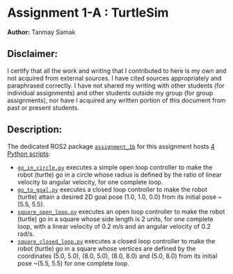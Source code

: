 # Assignment 1-A : TurtleSim
**Author:** Tanmay Samak

## Disclaimer:
I certify that all the work and writing that I contributed to here is my own and not acquired from external sources. I have cited sources appropriately and paraphrased correctly.  I have not shared my writing with other students (for individual assignments) and other students outside my group (for  group assignments), nor have I acquired any written portion of this document from past or present students.

## Description:
The dedicated ROS2 package [`assignment_1b`](https://github.com/Tinker-Twins/Autonomy-Science-And-Systems/tree/main/Assignment%201-B/Tanmay/assignment_1b) for this assignment hosts [4 Python scripts](https://github.com/Tinker-Twins/Autonomy-Science-And-Systems/tree/main/Assignment%201-B/Tanmay/assignment_1b/assignment_1b):
- [`go_in_circle.py`](https://github.com/Tinker-Twins/Autonomy-Science-And-Systems/blob/main/Assignment%201-B/Tanmay/assignment_1b/assignment_1b/go_in_circle.py) executes a simple open loop controller to make the robot (turtle) go in a circle whose radius is defined by the ratio of linear velocity to angular velocity, for one complete loop.
- [`go_to_goal.py`](https://github.com/Tinker-Twins/Autonomy-Science-And-Systems/blob/main/Assignment%201-B/Tanmay/assignment_1b/assignment_1b/go_to_goal.py) executes a closed loop controller to make the robot (turtle) attain a desired 2D goal pose (1.0, 1.0, 0.0) from its initial pose ~(5.5, 5.5).
- [`square_open_loop.py`](https://github.com/Tinker-Twins/Autonomy-Science-And-Systems/blob/main/Assignment%201-B/Tanmay/assignment_1b/assignment_1b/square_open_loop.py) executes an open loop controller to make the robot (turtle) go in a square whose side length is 2 units, for one complete loop, with a linear velocity of 0.2 m/s and an angular velocity of 0.2 rad/s.
- [`square_closed_loop.py`](https://github.com/Tinker-Twins/Autonomy-Science-And-Systems/blob/main/Assignment%201-B/Tanmay/assignment_1b/assignment_1b/square_closed_loop.py) executes a closed loop controller to make the robot (turtle) go in a square whose vertices are defined by the coordinates (5.0, 5.0), (8.0, 5.0), (8.0, 8.0) and (5.0, 8.0) from its initial pose ~(5.5, 5.5) for one complete loop.
